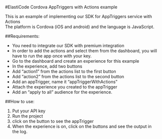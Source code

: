 #ElastiCode Cordova AppTriggers with Actions example

This is an example of implementing our SDK for AppTriggers service with Actions  
The platform is Cordova (iOS and android) and the language is JavaScript.

##Requirements:

- You need to integrate our SDK with premium integration
- In order to add the actions and select them from the dashboard, you will have to run the app once with your key.
- Go to the dashboard and create an experience for this example
- In the experience, add two buttons 
- Add “action1” from the actions list to the first button
- Add “action2” from the actions list to the second button
- Add an appTrigger, name it “appTriggerWithActions”
- Attach the experience you created to the appTrigger
- Add an “apply to all” audience for the experience.

##How to use:

1) Put your API key  
2) Run the project    
3) click on the button to see the appTrigger  
4) When the experience is on, click on the buttons and see the output in the log.
